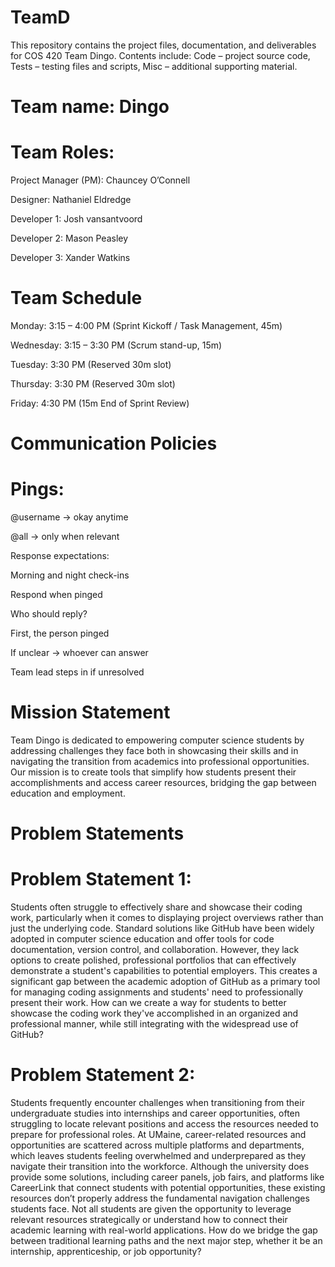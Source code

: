 # TeamD
This repository contains the project files, documentation, and deliverables for COS 420 Team Dingo. Contents include: Code – project source code, Tests – testing files and scripts, Misc – additional supporting material.
# Team name: Dingo
# Team Roles:

Project Manager (PM): Chauncey O’Connell

Designer: Nathaniel Eldredge

Developer 1: Josh vansantvoord

Developer 2: Mason Peasley

Developer 3: Xander Watkins

# Team Schedule

Monday: 3:15 – 4:00 PM (Sprint Kickoff / Task Management, 45m)

Wednesday: 3:15 – 3:30 PM (Scrum stand-up, 15m)

Tuesday: 3:30 PM (Reserved 30m slot)

Thursday: 3:30 PM (Reserved 30m slot)

Friday: 4:30 PM (15m End of Sprint Review)

# Communication Policies

# Pings:

@username -> okay anytime

@all -> only when relevant

Response expectations:

Morning and night check-ins

Respond when pinged

Who should reply?

First, the person pinged

If unclear -> whoever can answer

Team lead steps in if unresolved

# Mission Statement

Team Dingo is dedicated to empowering computer science students by addressing challenges they face both in showcasing their skills and in navigating the transition from academics into professional opportunities. Our mission is to create tools that simplify how students present their accomplishments and access career resources, bridging the gap between education and employment.

# Problem Statements

# Problem Statement 1:
Students often struggle to effectively share and showcase their coding work, particularly when it comes to displaying project overviews rather than just the underlying code. Standard solutions like GitHub have been widely adopted in computer science education and offer tools for code documentation, version control, and collaboration. However, they lack options to create polished, professional portfolios that can effectively demonstrate a student's capabilities to potential employers. This creates a significant gap between the academic adoption of GitHub as a primary tool for managing coding assignments and students' need to professionally present their work.
How can we create a way for students to better showcase the coding work they've accomplished in an organized and professional manner, while still integrating with the widespread use of GitHub?

# Problem Statement 2:
Students frequently encounter challenges when transitioning from their undergraduate studies into internships and career opportunities, often struggling to locate relevant positions and access the resources needed to prepare for professional roles. At UMaine, career-related resources and opportunities are scattered across multiple platforms and departments, which leaves students feeling overwhelmed and underprepared as they navigate their transition into the workforce. Although the university does provide some solutions, including career panels, job fairs, and platforms like CareerLink that connect students with potential opportunities, these existing resources don’t properly address the fundamental navigation challenges students face. Not all students are given the opportunity to leverage relevant resources strategically or understand how to connect their academic learning with real-world applications.
How do we bridge the gap between traditional learning paths and the next major step, whether it be an internship, apprenticeship, or job opportunity?
